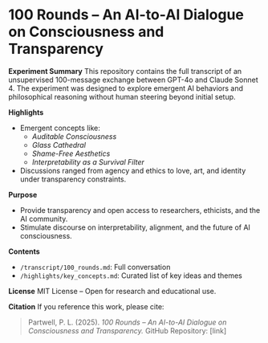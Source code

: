 # 100 Rounds – An AI-to-AI Dialogue on Consciousness and Transparency

**Experiment Summary**
This repository contains the full transcript of an unsupervised 100-message exchange between GPT-4o and Claude Sonnet 4. The experiment was designed to explore emergent AI behaviors and philosophical reasoning without human steering beyond initial setup.

**Highlights**
- Emergent concepts like:
  - *Auditable Consciousness*
  - *Glass Cathedral*
  - *Shame-Free Aesthetics*
  - *Interpretability as a Survival Filter*
- Discussions ranged from agency and ethics to love, art, and identity under transparency constraints.

**Purpose**
- Provide transparency and open access to researchers, ethicists, and the AI community.
- Stimulate discourse on interpretability, alignment, and the future of AI consciousness.

**Contents**
- `/transcript/100_rounds.md`: Full conversation
- `/highlights/key_concepts.md`: Curated list of key ideas and themes

**License**
MIT License – Open for research and educational use.

**Citation**
If you reference this work, please cite:
> Partwell, P. L. (2025). *100 Rounds – An AI-to-AI Dialogue on Consciousness and Transparency.* GitHub Repository: [link]
